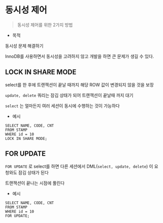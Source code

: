 # 동시성 제어

> 동시성 제어를 위한 2가지 방법

- 목적

동시성 문제 해결하기

InnoDB를 사용하면서 동시성을 고려하지 않고 개발을 하면 큰 문제가 생길 수 있다.

## LOCK IN SHARE MODE

select를 한 후에 트랜잭션이 끝날 때까지 해당 ROW 값이 변경되지 않을 것을 보장

`update, delete` 쿼리는 잠김 상태가 되어 트랜잭션이 끝날때 까지 대기

`select` 는 얼마든지 여러 세션이 동시에 수행하는 것이 가능하다

- 예시

~~~mysql
SELECT NAME, CODE, CNT
FROM STAMP
WHERE id = 10
LOCK IN SHARE MODE;
~~~



## FOR UPDATE

`FOR UPDATE` 로 select를 하면 다른 세션에서 DML(`select, update, delete`) 이 요청와도 잠김 상태가 된다

트랜잭션이 끝나는 시점에 풀린다

- 예시

~~~mysql
SELECT NAME, CODE, CNT
FROM STAMP
WHERE id = 10
FOR UPDATE;
~~~

